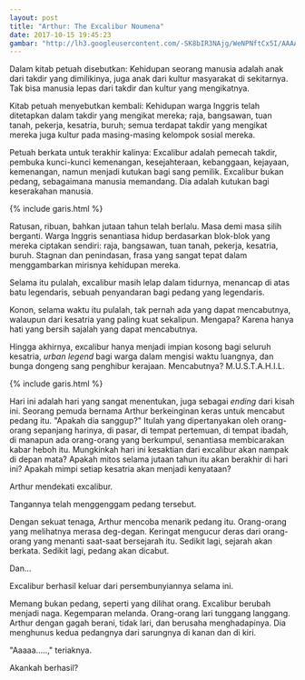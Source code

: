 ```yaml
---
layout: post
title: "Arthur: The Excalibur Noumena"
date: 2017-10-15 19:45:23
gambar: "http://lh3.googleusercontent.com/-SK8bIR3NAjg/WeNPNftCx5I/AAAAAAAACeA/N_7yWgpL870FSTL57mZATvVpXeewRNTAACLcBGAs/h120/saber___arturia_pendragon_by_dramakidd-d526ybs.png"
---
```


Dalam kitab petuah disebutkan: Kehidupan seorang manusia adalah anak dari takdir yang dimilikinya, juga anak dari kultur masyarakat di sekitarnya. Tak bisa manusia lepas dari takdir dan kultur yang mengikatnya.

Kitab petuah menyebutkan kembali: Kehidupan warga Inggris telah ditetapkan dalam takdir yang mengikat mereka; raja, bangsawan, tuan tanah, pekerja, kesatria, buruh; semua terdapat takdir yang mengikat mereka juga kultur pada masing-masing kelompok sosial mereka.

Petuah berkata untuk terakhir kalinya: Excalibur adalah pemecah takdir, pembuka kunci-kunci kemenangan, kesejahteraan, kebanggaan, kejayaan, kemenangan, namun menjadi kutukan bagi sang pemilik. Excalibur bukan pedang, sebagaimana manusia memandang. Dia adalah kutukan bagi keserakahan manusia.

{% include garis.html %}

Ratusan, ribuan, bahkan jutaan tahun telah berlalu. Masa demi masa silih berganti. Warga Inggris senantiasa hidup berdasarkan blok-blok yang mereka ciptakan sendiri: raja, bangsawan, tuan tanah, pekerja, kesatria, buruh. Stagnan dan penindasan, frasa yang sangat tepat dalam menggambarkan mirisnya kehidupan mereka.

Selama itu pulalah, excalibur masih lelap dalam tidurnya, menancap di atas batu legendaris, sebuah penyandaran bagi pedang yang legendaris.

Konon, selama waktu itu pulalah, tak pernah ada yang dapat mencabutnya, walaupun dari kesatria yang paling kuat sekalipun. Mengapa? Karena hanya hati yang bersih sajalah yang dapat mencabutnya.

Hingga akhirnya, excalibur hanya menjadi impian kosong bagi seluruh kesatria, _urban legend_ bagi warga dalam mengisi waktu luangnya, dan bunga dongeng sang penghibur kerajaan. Mencabutnya? M.U.S.T.A.H.I.L.

{% include garis.html %}

Hari ini adalah hari yang sangat menentukan, juga sebagai _ending_ dari kisah ini. Seorang pemuda bernama Arthur berkeinginan keras untuk mencabut pedang itu. "Apakah dia sanggup?" Itulah yang dipertanyakan oleh orang-orang sepanjang harinya, di pasar, di tempat pertemuan, di tempat ibadah, di manapun ada orang-orang yang berkumpul, senantiasa membicarakan kabar heboh itu. Mungkinkah hari ini kesaktian dari excalibur akan nampak di depan mata? Apakah mitos selama jutaan tahun itu akan berakhir di hari ini? Apakah mimpi setiap kesatria akan menjadi kenyataan?

Arthur mendekati excalibur.

Tangannya telah menggenggam pedang tersebut.

Dengan sekuat tenaga, Arthur mencoba menarik pedang itu. Orang-orang yang melihatnya merasa deg-degan. Keringat mengucur deras dari orang-orang yang menanti saat-saat bersejarah itu. Sedikit lagi, sejarah akan berkata. Sedikit lagi, pedang akan dicabut.

Dan...

Excalibur berhasil keluar dari persembunyiannya selama ini.

Memang bukan pedang, seperti yang dilihat orang. Excalibur berubah menjadi naga. Kegemparan melanda. Orang-orang lari tunggang langgang. Arthur dengan gagah berani, tidak lari, dan berusaha menghadapinya. Dia menghunus kedua pedangnya dari sarungnya di kanan dan di kiri.

"Aaaaa.....," teriaknya.

Akankah berhasil?